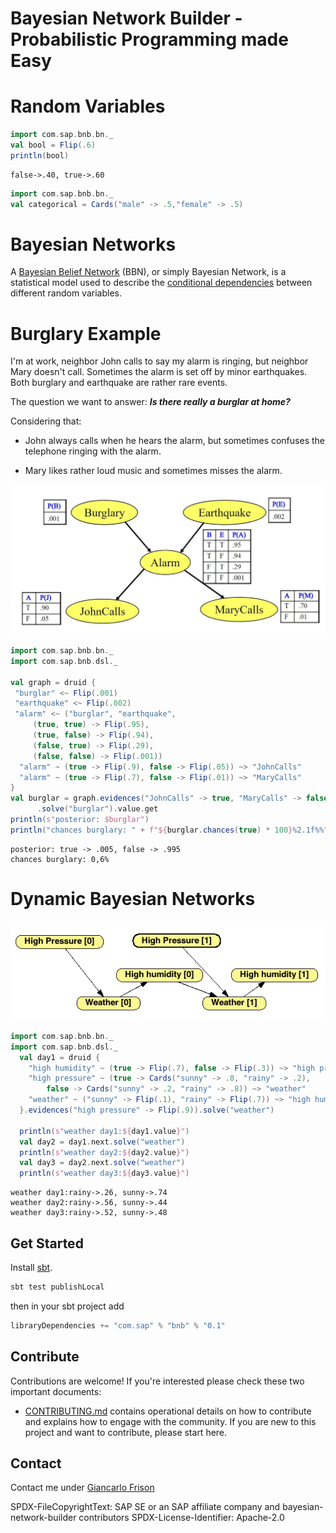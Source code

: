 
Bayesian Network Builder - Probabilistic Programming made Easy
=====

# Random Variables
```scala
import com.sap.bnb.bn._
val bool = Flip(.6)
println(bool)
```

```
false->.40, true->.60
```

```scala
import com.sap.bnb.bn._
val categorical = Cards("male" -> .5,"female" -> .5)

```

# Bayesian Networks

A [Bayesian Belief Network](https://en.wikipedia.org/wiki/Bayesian_network) (BBN), or simply Bayesian Network, is a statistical model used to describe the [conditional dependencies](https://en.wikipedia.org/wiki/Conditional_dependence) between different random variables.

# Burglary Example
I'm at work, neighbor John calls to say my alarm is ringing, but
neighbor Mary doesn't call. Sometimes the alarm is set off by
minor earthquakes. Both burglary and earthquake are rather rare events.

The question we want to answer: _**Is there really a burglar at home?**_

Considering that:

- John always calls when he hears the alarm, but sometimes
  confuses the telephone ringing with the alarm.

- Mary likes rather loud music and sometimes misses the alarm. 

![Burglary](docs/burglary.jpg)
```scala
import com.sap.bnb.bn._
import com.sap.bnb.dsl._

val graph = druid {
 "burglar" <~ Flip(.001)
 "earthquake" <~ Flip(.002)
 "alarm" <~ ("burglar", "earthquake",
     (true, true) -> Flip(.95),
     (true, false) -> Flip(.94),
     (false, true) -> Flip(.29),
     (false, false) -> Flip(.001))
  "alarm" ~ (true -> Flip(.9), false -> Flip(.05)) ~> "JohnCalls"
  "alarm" ~ (true -> Flip(.7), false -> Flip(.01)) ~> "MaryCalls"
}
val burglar = graph.evidences("JohnCalls" -> true, "MaryCalls" -> false)
      .solve("burglar").value.get
println(s"posterior: $burglar")
println("chances burglary: " + f"${burglar.chances(true) * 100}%2.1f%%")
```

```
posterior: true -> .005, false -> .995
chances burglary: 0,6%
```

# Dynamic Bayesian Networks
![](docs/dbn.png)
```scala
import com.sap.bnb.bn._
import com.sap.bnb.dsl._
  val day1 = druid {
    "high humidity" ~ (true -> Flip(.7), false -> Flip(.3)) ~> "high pressure"
    "high pressure" ~ (true -> Cards("sunny" -> .8, "rainy" -> .2), 
        false -> Cards("sunny" -> .2, "rainy" -> .8)) ~> "weather"
    "weather" ~ ("sunny" -> Flip(.1), "rainy" -> Flip(.7)) ~> "high humidity"
  }.evidences("high pressure" -> Flip(.9)).solve("weather")
 
  println(s"weather day1:${day1.value}")
  val day2 = day1.next.solve("weather")
  println(s"weather day2:${day2.value}")
  val day3 = day2.next.solve("weather")
  println(s"weather day3:${day3.value}")
```
```
weather day1:rainy->.26, sunny->.74
weather day2:rainy->.56, sunny->.44
weather day3:rainy->.52, sunny->.48
```

## Get Started
Install [sbt](https://www.scala-sbt.org/1.x/docs/Setup.html).

```sbt
sbt test publishLocal
```

then in your sbt project add 
```sbt
libraryDependencies += "com.sap" % "bnb" % "0.1"
```

## Contribute

Contributions are welcome!
If you're interested please check these two important documents:

* [CONTRIBUTING.md](CONTRIBUTING.md) contains operational details on how to contribute and explains how to engage with the community. If you are new to this project and want to contribute, please start here.

## Contact

Contact me under [Giancarlo Frison](mailto:giancarlo.frison@sap.com)

SPDX-FileCopyrightText: SAP SE or an SAP affiliate company and bayesian-network-builder contributors
SPDX-License-Identifier: Apache-2.0
